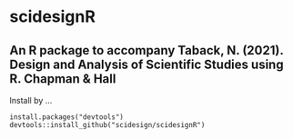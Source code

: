 # scidesignR
## An R package to accompany Taback, N. (2021). Design and Analysis of Scientific Studies using R. Chapman & Hall


Install by ...

```
install.packages("devtools")
devtools::install_github("scidesign/scidesignR")
```
